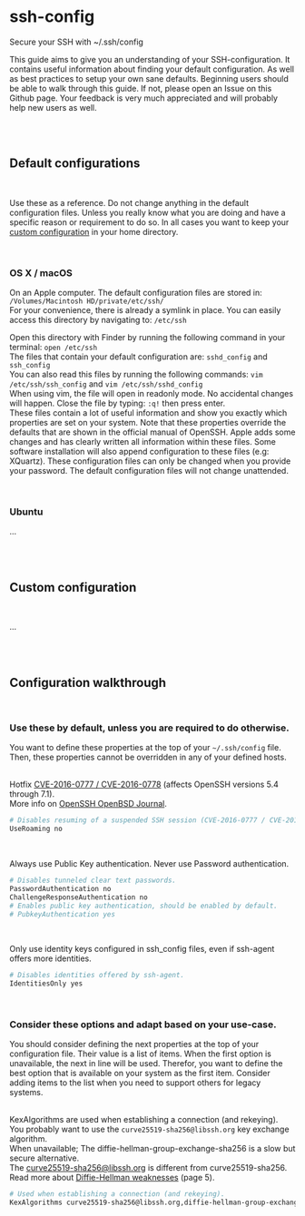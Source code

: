 # ssh-config
Secure your SSH with ~/.ssh/config

This guide aims to give you an understanding of your SSH-configuration. It contains useful information about finding your default configuration. As well as best practices to setup your own sane defaults. Beginning users should be able to walk through this guide. If not, please open an Issue on this Github page. Your feedback is very much appreciated and will probably help new users as well.

<br>
<br>

## Default configurations

<br>

Use these as a reference. Do not change anything in the default configuration files. Unless you really know what you are doing and have a specific reason or requirement to do so. In all cases you want to keep your [custom configuration](#custom-configuration) in your home directory.

<br>

### OS X / macOS

On an Apple computer. The default configuration files are stored in: `/Volumes/Macintosh HD/private/etc/ssh/`
<br> For your convenience, there is already a symlink in place. You can easily access this directory by navigating to: `/etc/ssh`

Open this directory with Finder by running the following command in your terminal: `open /etc/ssh`
<br> The files that contain your default configuration are: `sshd_config` and `ssh_config`
<br> You can also read this files by running the following commands: `vim /etc/ssh/ssh_config` and `vim /etc/ssh/sshd_config`
<br> When using vim, the file will open in readonly mode. No accidental changes will happen. Close the file by typing: `:q!` then press enter.
<br> These files contain a lot of useful information and show you exactly which properties are set on your system. Note that these properties override the defaults that are shown in the official manual of OpenSSH. Apple adds some changes and has clearly written all information within these files. Some software installation will also append configuration to these files (e.g: XQuartz). These configuration files can only be changed when you provide your password. The default configuration files will not change unattended.

<br>

### Ubuntu

...

<br>
<br>

## Custom configuration

<br>

...

<br>
<br>

## Configuration walkthrough

<br>

### Use these by default, unless you are required to do otherwise.

You want to define these properties at the top of your `~/.ssh/config` file.
<br> Then, these properties cannot be overridden in any of your defined hosts.
<br>
<br>

Hotfix [CVE-2016-0777 / CVE-2016-0778](https://www.qualys.com/2016/01/14/cve-2016-0777-cve-2016-0778/openssh-cve-2016-0777-cve-2016-0778.txt) (affects OpenSSH versions 5.4 through 7.1).
<br> More info on [OpenSSH OpenBSD Journal](http://undeadly.org/cgi?action=article&sid=20160114142733).
```bash
# Disables resuming of a suspended SSH session (CVE-2016-0777 / CVE-2016-0778).
UseRoaming no
```

<br>

Always use Public Key authentication. Never use Password authentication.
```bash
# Disables tunneled clear text passwords.
PasswordAuthentication no
ChallengeResponseAuthentication no
# Enables public key authentication, should be enabled by default.
# PubkeyAuthentication yes
```

<br>

Only use identity keys configured in ssh_config files, even if ssh-agent offers more identities.
```bash
# Disables identities offered by ssh-agent.
IdentitiesOnly yes
```

<br>

### Consider these options and adapt based on your use-case.

You should consider defining the next properties at the top of your configuration file.
Their value is a list of items. When the first option is unavailable, the next in line will be used.
Therefor, you want to define the best option that is available on your system as the first item.
Consider adding items to the list when you need to support others for legacy systems.
<br>
<br>

KexAlgorithms are used when establishing a connection (and rekeying).
<br> You probably want to use the `curve25519-sha256@libssh.org` key exchange algorithm.
<br> When unavailable; The diffie-hellman-group-exchange-sha256 is a slow but secure alternative.
<br> The [curve25519-sha256@libssh.org](https://www.libssh.org/2013/11/03/openssh-introduces-curve25519-sha256libssh-org-key-exchange/) is different from curve25519-sha256.
<br> Read more about [Diffie-Hellman weaknesses](https://cert.europa.eu/static/WhitePapers/CERT-EU-SWP_16-002_Weaknesses%20in%20Diffie-Hellman%20Key%20v1_0.pdf) (page 5).
```bash
# Used when establishing a connection (and rekeying).
KexAlgorithms curve25519-sha256@libssh.org,diffie-hellman-group-exchange-sha256
```

